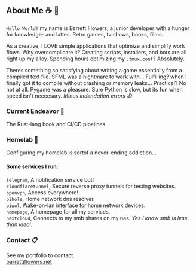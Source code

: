 ## About Me  ☕ 🍂
`Hello World!` my name is Barrett Flowers, a junior developer with a hunger for knowledge- and lattes. Retro games, tv shows, books, films.

As a creative, I LOVE simple applications that optimize and simplify work flows. Why overcomplicate it? Creating scripts, installers, and bots are all right up my alley. Spending hours optimizing my `.tmux.conf`? Absolutely.

Theres something so satisfying about writing a game essentially from a compiled text file. SFML was a nightmare to work with... Fulfilling? when I finally got it to compile without crashing or memory leaks... Practical? No not at all. Pygame was a pleasure. Sure Python is slow, but its fun when speed isn't neccesary. _Minus indendation errors :D_

### Current Endeavor  💾
The Rust-lang book and CI/CD pipelines.

### Homelab  🔌
Configuring my homelab is sortof a never-ending addiction...

#### Some services I run: 
`telegram`, A notification service bot! \
`cloudflaretunnel`, Secure reverse proxy tunnels for testing websites. \
`openvpn`, Access everywhere! \
`pihole`, Home network dns resolver. \
`piwol`, Wake-on-lan interface for home network devices. \
`homepage`, A homepage for all my services. \
`nextcloud`, Connects to my smb shares on my nas. _Yes I know smb is less than ideal._

### Contact  📋
See my portfolio to contact.\
[barrettjflowers.net](https://barrettjflowers.net/)
